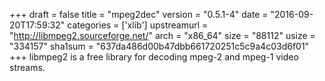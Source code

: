 +++
draft = false
title = "mpeg2dec"
version = "0.5.1-4"
date = "2016-09-20T17:59:32"
categories = ['xlib']
upstreamurl = "http://libmpeg2.sourceforge.net/"
arch = "x86_64"
size = "88112"
usize = "334157"
sha1sum = "637da486d00b47dbb661720251c5c9a4c03d6f01"
+++
libmpeg2 is a free library for decoding mpeg-2 and mpeg-1 video streams.